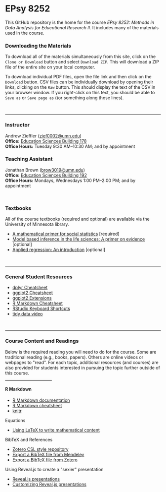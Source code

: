 EPsy 8252
=========

This GitHub repository is the home for the course _EPsy 8252: Methods in Data Analysis for Educational Research II_. It includes many of the materials used in the course.


### Downloading the Materials

To download all of the materials simultaneously from this site, click on the `Clone or Download` button and select `Download ZIP`. This will download a ZIP file of the entire site on your local computer. 

To download individual PDF files, open the file link and then click on the `Download` button. CSV files can be individually download by opening their links, clicking on the `Raw` button. This should display the text of the CSV in your browser window. If you right-click on this text, you should be able to `Save as` or `Save page as` ()or something along those lines). 

<br />

---


### Instructor

Andrew Zieffler ([zief0002@umn.edu](mailto://zief0002@umn.edu)) <br />
**Office:** [Education Sciences Building 178](https://www.google.com/maps/place/Education+Sciences+Building/@44.9784043,-93.2394586,15z/data=!4m2!3m1!1s0x0:0x45656dac481b9150)  <br />**Office Hours:** Tuesday 9:30 AM&ndash;10:30 AM; and by appointment
### Teaching Assistant

Jonathan Brown ([brow3019@umn.edu](mailto://brow3019@umn.edu))  <br />
**Office:** [Education Sciences Building 192](https://www.google.com/maps/place/Education+Sciences+Building/@44.9784043,-93.2394586,15z/data=!4m2!3m1!1s0x0:0x45656dac481b9150)  <br />**Office Hours:** Mondays, Wednesdays 1:00 PM&ndash;2:00 PM; and by appointment

<br />

### Textbooks

All of the course textbooks (required and optional) are available via the University of Minnesota library.

- [A mathematical primer for social statistics](http://methods.sagepub.com.ezp3.lib.umn.edu/book/a-mathematical-primer-for-social-statistics) [required]
- [Model based inference in the life sciences: A primer on evidence](http://link.springer.com.ezp3.lib.umn.edu/book/10.1007%2F978-0-387-74075-1) [optional]
- [Applied regression: An introduction](http://primo.lib.umn.edu/TWINCITIES:mncat_discovery:UMN_ALMA21533776460001701) [optional]

<br />


---

### General Student Resources

- [dplyr Cheatsheet](https://www.rstudio.com/wp-content/uploads/2015/02/data-wrangling-cheatsheet.pdf)
- [ggplot2 Cheatsheet](https://www.rstudio.com/wp-content/uploads/2015/08/ggplot2-cheatsheet.pdf)
- [ggplot2 Extensions](http://ggplot2-exts.github.io/index.html)
- [R Markdown Cheatsheet](https://www.rstudio.com/wp-content/uploads/2015/02/rmarkdown-cheatsheet.pdf)
- [RStudio Keyboard Shortcuts](https://support.rstudio.com/hc/en-us/articles/200711853-Keyboard-Shortcuts)- [tidy data video](https://vimeo.com/33727555)<br />
---

### Course Content and Readings

Below is the required reading you will need to do for the course. Some are traditional reading (e.g., books, papers). Others are online videos or webpages to "read". For each topic, additional resources (and courses) are also provided for students interested in pursuing the topic further outside of this course.

<hr style="border-top:1px solid; width:30%"/>


<!--### Matrix Algebra

- Chapter 1 (Fox)

Additional resources for matrix algebra for statistics includes:

- EPsy 8269: Matrix Algebra for Statistical Modeling
- Vinod, H. D. (2011). [Hands-on matrix algebra using R: Active and motivated learning with applications](http://www.amazon.com/Hands--Matrix-Algebra-Using-Applications/dp/9814313696/ref=sr_1_1?ie=UTF8&qid=1452722943&sr=8-1&keywords=Hands-on+matrix+algebra+using+R%3A+Active+and+motivated+learning+with+applications). Singapore: World Scientific.
- Wickens, T. D. (1995). [The geometry of multivariate statistics](http://www.amazon.com/Geometry-Multivariate-Statistics-Thomas-Wickens/dp/0805816569/ref=sr_1_1?ie=UTF8&qid=1452723011&sr=8-1&keywords=The+geometry+of+multivariate+statistics). Hillsdale, NJ: Lawrence Erlbaum. -->

#### R Markdown

- [R Markdown documentation](http://rmarkdown.rstudio.com/)
- [R Markdown cheatsheet](https://www.rstudio.com/wp-content/uploads/2015/02/rmarkdown-cheatsheet.pdf)
- [knitr](http://yihui.name/knitr/)

Equations

- [Using LaTeX to write mathematical content](https://en.wikibooks.org/wiki/LaTeX/Mathematics)

BibTeX and References

- [Zotero CSL style repository](https://www.zotero.org/styles)
- [Export a BibTeX file from Mendeley](http://blog.mendeley.com/2012/03/24/how-to-series-generate-bibtex-files-for-your-collections-for-use-in-latex-part-3-of-12/)
- [Export a BibTeX file from Zotero](http://libguides.mit.edu/c.php?g=176000&p=1159208#3)

Using Reveal.js to create a "sexier" presentation

- [Reveal.js presentations](http://rmarkdown.rstudio.com/revealjs_presentation_format.html)
- [Customizing Reveal.js presentations](https://logfc.wordpress.com/2015/06/24/presentations-in-rmarkdown/)

<!--
#### Probability Models

- Chapter 3 (Fox; *Read 3.1&ndash;3.4*)

Additional resources for probability models:

- [Kahn Academy: Random variables and probability distributions](https://www.khanacademy.org/math/probability/random-variables-topic)


### Simulation

- [Statistics Without the Agonizing Pain](https://www.youtube.com/watch?v=5Dnw46eC-0o) a keynote adress by Pinterest data scientist John Rauser at *Strata + Hadoop 2014*
- Eckhardt, R. (1987). [Stan Ulan, John Von Neumann, and the Monte Carlo method](http://permalink.lanl.gov/object/tr?what=info:lanl-repo/lareport/LA-UR-88-9068). *Los Alamos Science,* 1&ndash;13.

Additional resources for simulation:

- Burton, A., Altman, D. G., Royston, P., &amp; Holder, R. L. (2006). The design of simulation studies in medical statistics. *Statistics in Medicine, 25,* 4279&ndash;4292. doi: 10.1002/sim.2673


### Likelihood Estimation

- Chapter 3 (Fox; *Read 3.5&ndash;3.6*)
- Chapter 2 (Fox)

Additional resources for likelihood estimation:

- [An Introduction to Gradient Descent and Linear Regression](http://spin.atomicobject.com/2014/06/24/gradient-descent-linear-regression/)
- [Gradient Descent](http://www.onmyphd.com/?p=gradient.descent)
- [Gradient Descent for Linear Regression Coursera Video](https://class.coursera.org/ml-003/lecture/9)


### Information Criteria

- Burnham, K. P., Anderson, D. R., &amp; Huyvaert, K. P. (2010). [AIC model selection and multimodel inference in behavioral ecology: Some background, observations, and comparisons](http://doi.org/10.1007/s00265-010-1029-6). *Behavioral Ecology and Sociobiology, 65*(1), 23&ndash;35.

Additional resources for information crieria:

- Burnham, K. C., &amp; Anderson, D. R. (2004). [Multimodel inference: Understanding AIC and BIC in model selection](http://smr.sagepub.com.ezp2.lib.umn.edu/content/33/2/261.full.pdf+html). _Sociological Methods and Research, 33_, 261&ndash;304.
- Dayton, C. M. (2003). [Information criteria for pairwise comparisons](http://www.ncbi.nlm.nih.gov/pubmed/12741673). _Psychological Methods, 8_(1), 61–71.


### Multilevel Regression Models


- Woltman, H., Feldstain, A., MacKay, J. C., &amp; Rocchi, M. (2012). [An introduction to hierarchical linear modeling](http://www.tqmp.org/RegularArticles/vol08-1/p052/p052.pdf). _Tutorials in Quantitative Methods for Psychology, 8_(1), 52&ndash;69.

Additional resources for multilevel regression models:

- Hayes, A. F. (2006). [A primer on multilevel modeling](http://onlinelibrary.wiley.com/doi/10.1111/j.1468-2958.2006.00281.x/abstract). *Human Communication Research, 32*(4), 385&ndash;410.



<!--

### Gradient Descent

- [Atomic Object Blog Post](http://spin.atomicobject.com/2014/06/24/gradient-descent-linear-regression/)
- [OnMyPhD Blog Post](http://www.onmyphd.com/?p=gradient.descent)
- [Cousera Video](https://class.coursera.org/ml-003/lecture/9)


### Longitudinal Models

- Long, J. D. (2012). _Longitudinal data analysis for the behavioral sciences using R_. Thousand Oaks, CA: Sage. [Amazon](http://www.amazon.com/Longitudinal-Analysis-Behavioral-Sciences-Using/dp/1412982685)


### Miscellany Regarding Multilevel Models

- Hofmann, D. A., & Gavin, M. B. (1998). Centering decisions in hierarchical linear models: Implications for research in organizations. _Journal of Management, 24_(5), 623–641.
- Scherbaum, C. A., & Ferreter, J. M. (2008). Estimating statistical power and required sample sizes for organizational research using multilevel modeling. _Organizational Research Methods, 12_(2), 347–367.

### Estimation of Multilevel Models

- [Stack Overflow](http://stackoverflow.com/questions/20980116/how-does-lmer-from-the-r-package-lme4-compute-log-likelihood)
- [Linear mixed models and penalized least squares](http://pages.cs.wisc.edu/~bates/reports/MixedComp.pdf)
- [lme4: Mixed-effects modeling with R](http://lme4.r-forge.r-project.org/lMMwR/lrgprt.pdf)
 
 -->
